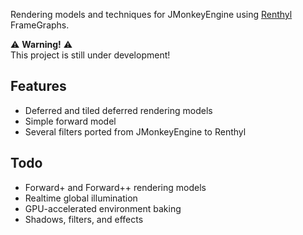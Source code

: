 Rendering models and techniques for JMonkeyEngine using [Renthyl](https://github.com/codex128/Renthyl) FrameGraphs.

:warning: **Warning!** :warning:<br>
This project is still under development!

## Features

* Deferred and tiled deferred rendering models
* Simple forward model
* Several filters ported from JMonkeyEngine to Renthyl

## Todo

* Forward+ and Forward++ rendering models
* Realtime global illumination
* GPU-accelerated environment baking
* Shadows, filters, and effects
